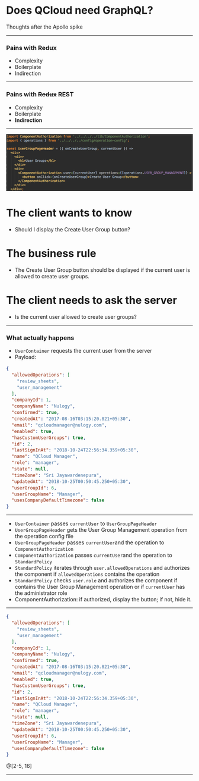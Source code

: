 # Does QCloud need GraphQL?

Thoughts after the Apollo spike

---

### Pains with Redux

- Complexity
- Boilerplate
- Indirection

---

### Pains with ~~Redux~~ REST

- Complexity
- Boilerplate
- **Indirection**

---

![current](images/current_page_header_component.png)

# The client wants to know
- Should I display the Create User Group button?

# The business rule
- The Create User Group button should be displayed if the current user is allowed to create user groups.

# The client needs to ask the server
- Is the current user allowed to create user groups?

---

### What actually happens
- `UserContainer` requests the current user from the server
- Payload:
```json
{
  "allowedOperations": [
    "review_sheets",
    "user_management"
  ],
  "companyId": 1,
  "companyName": "Nulogy",
  "confirmed": true,
  "createdAt": "2017-08-16T03:15:20.821+05:30",
  "email": "qcloudmanager@nulogy.com",
  "enabled": true,
  "hasCustomUserGroups": true,
  "id": 2,
  "lastSignInAt": "2018-10-24T22:56:34.359+05:30",
  "name": "QCloud Manager",
  "role": "manager",
  "state": null,
  "timeZone": "Sri Jayawardenepura",
  "updatedAt": "2018-10-25T00:50:45.250+05:30",
  "userGroupId": 6,
  "userGroupName": "Manager",
  "usesCompanyDefaultTimezone": false
}
```

---

- `UserContainer` passes `currentUser` to `UserGroupPageHeader`
- `UserGroupPageHeader` gets the User Group Management operation from the operation config file
- `UserGroupPageHeader` passes `currentUser`and the operation to `ComponentAuthorization`
- `ComponentAuthorization` passes `currentUser`and the operation to `StandardPolicy`
- `StandardPolicy` iterates through `user.allowedOperations` and authorizes the component
if `allowedOperations` contains the operation
- `StandardPolicy` checks `user.role` and authorizes the component if 
contains the User Group Management operation or if `currentUser` has the administrator role
- ComponentAuthorization: if authorized, display the button; if not, hide it.

---

```json
{
  "allowedOperations": [
    "review_sheets",
    "user_management"
  ],
  "companyId": 1,
  "companyName": "Nulogy",
  "confirmed": true,
  "createdAt": "2017-08-16T03:15:20.821+05:30",
  "email": "qcloudmanager@nulogy.com",
  "enabled": true,
  "hasCustomUserGroups": true,
  "id": 2,
  "lastSignInAt": "2018-10-24T22:56:34.359+05:30",
  "name": "QCloud Manager",
  "role": "manager",
  "state": null,
  "timeZone": "Sri Jayawardenepura",
  "updatedAt": "2018-10-25T00:50:45.250+05:30",
  "userGroupId": 6,
  "userGroupName": "Manager",
  "usesCompanyDefaultTimezone": false
}
```
@[2-5, 16]

---





